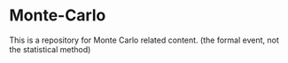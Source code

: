 # Monte-Carlo
This is a repository for Monte Carlo related content. (the formal event, not the statistical method)
